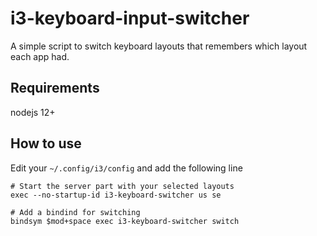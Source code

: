 # i3-keyboard-input-switcher

A simple script to switch keyboard layouts that remembers which layout each app had.

## Requirements

nodejs 12+

## How to use

Edit your ```~/.config/i3/config``` and add the following line

```
# Start the server part with your selected layouts
exec --no-startup-id i3-keyboard-switcher us se

# Add a bindind for switching
bindsym $mod+space exec i3-keyboard-switcher switch
